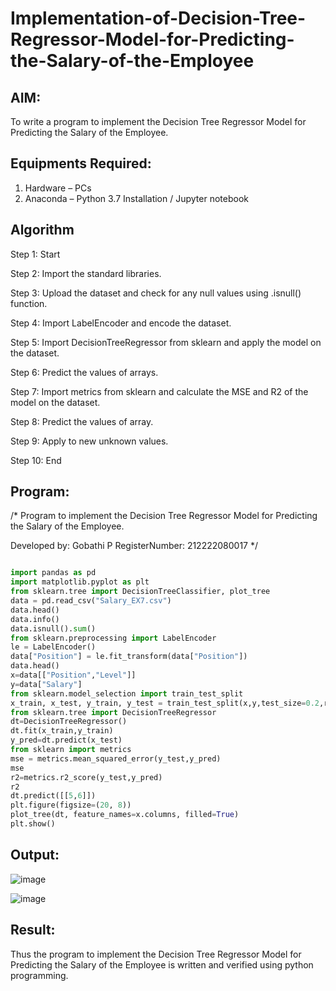# Implementation-of-Decision-Tree-Regressor-Model-for-Predicting-the-Salary-of-the-Employee

## AIM:
To write a program to implement the Decision Tree Regressor Model for Predicting the Salary of the Employee.

## Equipments Required:
1. Hardware – PCs
2. Anaconda – Python 3.7 Installation / Jupyter notebook

## Algorithm

Step 1: Start

Step 2: Import the standard libraries.

Step 3: Upload the dataset and check for any null values using .isnull() function.

Step 4: Import LabelEncoder and encode the dataset.

Step 5: Import DecisionTreeRegressor from sklearn and apply the model on the dataset.

Step 6: Predict the values of arrays.

Step 7: Import metrics from sklearn and calculate the MSE and R2 of the model on the dataset.

Step 8: Predict the values of array.

Step 9: Apply to new unknown values.

Step 10: End

## Program:

/*
Program to implement the Decision Tree Regressor Model for Predicting the Salary of the Employee.

Developed by: Gobathi P
RegisterNumber:  212222080017
*/

```py

import pandas as pd
import matplotlib.pyplot as plt
from sklearn.tree import DecisionTreeClassifier, plot_tree
data = pd.read_csv("Salary_EX7.csv")
data.head()
data.info()
data.isnull().sum()
from sklearn.preprocessing import LabelEncoder
le = LabelEncoder()
data["Position"] = le.fit_transform(data["Position"])
data.head()
x=data[["Position","Level"]]
y=data["Salary"]
from sklearn.model_selection import train_test_split
x_train, x_test, y_train, y_test = train_test_split(x,y,test_size=0.2,random_state=2)
from sklearn.tree import DecisionTreeRegressor
dt=DecisionTreeRegressor()
dt.fit(x_train,y_train)
y_pred=dt.predict(x_test)
from sklearn import metrics
mse = metrics.mean_squared_error(y_test,y_pred)
mse
r2=metrics.r2_score(y_test,y_pred)
r2
dt.predict([[5,6]])
plt.figure(figsize=(20, 8))
plot_tree(dt, feature_names=x.columns, filled=True)
plt.show()

```

## Output:
![image](https://github.com/user-attachments/assets/81ad8603-315e-4fed-b917-e17f4ad7748c)

![image](https://github.com/user-attachments/assets/dea331bc-b017-4fd4-9b72-4b8536e0057b)



## Result:
Thus the program to implement the Decision Tree Regressor Model for Predicting the Salary of the Employee is written and verified using python programming.
